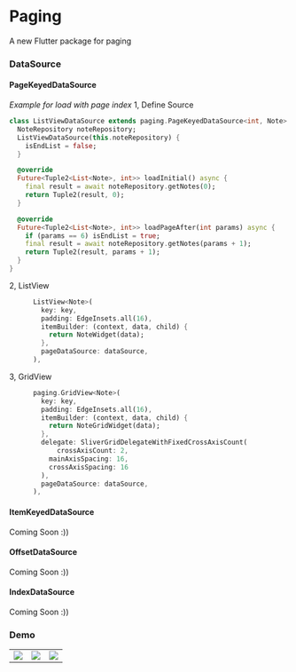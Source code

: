 # Paging

A new Flutter package for paging

### DataSource
#### PageKeyedDataSource
*Example for load with page index*
1, Define Source

```dart
class ListViewDataSource extends paging.PageKeyedDataSource<int, Note> {
  NoteRepository noteRepository;
  ListViewDataSource(this.noteRepository) {
    isEndList = false;
  }

  @override
  Future<Tuple2<List<Note>, int>> loadInitial() async {
    final result = await noteRepository.getNotes(0);
    return Tuple2(result, 0);
  }

  @override
  Future<Tuple2<List<Note>, int>> loadPageAfter(int params) async {
    if (params == 6) isEndList = true;
    final result = await noteRepository.getNotes(params + 1);
    return Tuple2(result, params + 1);
  }
}
```
2, ListView

```dart
      ListView<Note>(
        key: key,
        padding: EdgeInsets.all(16),
        itemBuilder: (context, data, child) {
          return NoteWidget(data);
        },
        pageDataSource: dataSource,
      ),
```

3, GridView
```dart
      paging.GridView<Note>(
        key: key,
        padding: EdgeInsets.all(16),
        itemBuilder: (context, data, child) {
          return NoteGridWidget(data);
        },
        delegate: SliverGridDelegateWithFixedCrossAxisCount(
            crossAxisCount: 2,
          mainAxisSpacing: 16,
          crossAxisSpacing: 16
        ),
        pageDataSource: dataSource,
      ),
```
#### ItemKeyedDataSource
Coming Soon :))
#### OffsetDataSource
Coming Soon :))
#### IndexDataSource
Coming Soon :))
### Demo

|   |   |   |
|---|---|---|
|![](./demo/list_view.gif) |![](./demo/grid_view.gif) |![](./demo/list_view.gif) |
